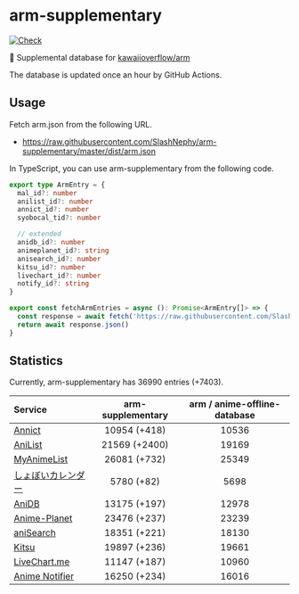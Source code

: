 # arm-supplementary

[![Check](https://github.com/SlashNephy/arm-supplementary/actions/workflows/check-node.yml/badge.svg)](https://github.com/SlashNephy/arm-supplementary/actions/workflows/check-node.yml)

💊 Supplemental database for [kawaiioverflow/arm](https://github.com/kawaiioverflow/arm)

The database is updated once an hour by GitHub Actions.

## Usage

Fetch arm.json from the following URL.

- https://raw.githubusercontent.com/SlashNephy/arm-supplementary/master/dist/arm.json

In TypeScript, you can use arm-supplementary from the following code.

```TypeScript
export type ArmEntry = {
  mal_id?: number
  anilist_id?: number
  annict_id?: number
  syobocal_tid?: number

  // extended
  anidb_id?: number
  animeplanet_id?: string
  anisearch_id?: number
  kitsu_id?: number
  livechart_id?: number
  notify_id?: string
}

export const fetchArmEntries = async (): Promise<ArmEntry[]> => {
  const response = await fetch('https://raw.githubusercontent.com/SlashNephy/arm-supplementary/master/dist/arm.json')
  return await response.json()
}
```

## Statistics

Currently, arm-supplementary has 36990 entries (+7403).

| Service                                     | arm-supplementary | arm / anime-offline-database |
| :------------------------------------------ | :---------------: | :--------------------------: |
| [Annict](https://annict.com)                |   10954 (+418)    |            10536             |
| [AniList](https://anilist.co)               |   21569 (+2400)   |            19169             |
| [MyAnimeList](https://myanimelist.net)      |   26081 (+732)    |            25349             |
| [しょぼいカレンダー](https://cal.syoboi.jp) |    5780 (+82)     |             5698             |
| [AniDB](https://anidb.net)                  |   13175 (+197)    |            12978             |
| [Anime-Planet](https://anime-planet.com)    |   23476 (+237)    |            23239             |
| [aniSearch](https://anisearch.com)          |   18351 (+221)    |            18130             |
| [Kitsu](https://kitsu.io)                   |   19897 (+236)    |            19661             |
| [LiveChart.me](https://livechart.me)        |   11147 (+187)    |            10960             |
| [Anime Notifier](https://notify.moe)        |   16250 (+234)    |            16016             |
